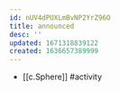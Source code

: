 ```yaml
---
id: nUV4dPUXLmBvNP2YrZ96O
title: announced
desc: ''
updated: 1671318839122
created: 1636657389999
---
```





- [[c.Sphere]] #activity
